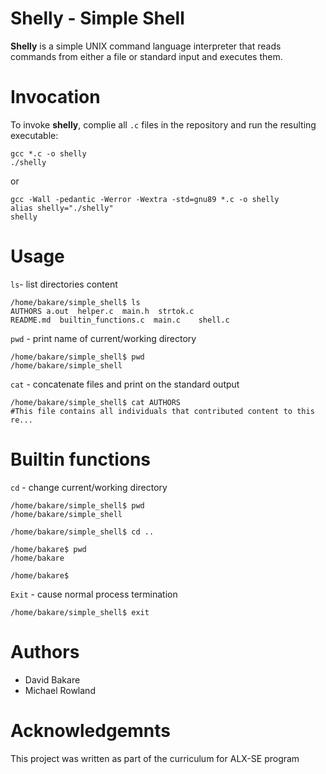 # Shelly - Simple Shell

**Shelly** is a simple UNIX command language interpreter that reads commands from either a file or standard input and executes them.

# Invocation

To invoke **shelly**, complie all `.c` files in the repository and run the resulting executable:

```
gcc *.c -o shelly
./shelly
```
or

```
gcc -Wall -pedantic -Werror -Wextra -std=gnu89 *.c -o shelly
alias shelly="./shelly"
shelly
```

# Usage

`ls`- list directories content

```
/home/bakare/simple_shell$ ls
AUTHORS a.out  helper.c  main.h  strtok.c                        
README.md  builtin_functions.c  main.c    shell.c

```

`pwd` - print name of current/working directory
```
/home/bakare/simple_shell$ pwd
/home/bakare/simple_shell

```
`cat` - concatenate files and print on the standard output
```
/home/bakare/simple_shell$ cat AUTHORS
#This file contains all individuals that contributed content to this re...

```
# Builtin functions

`cd` - change current/working directory
```
/home/bakare/simple_shell$ pwd
/home/bakare/simple_shell

/home/bakare/simple_shell$ cd ..

/home/bakare$ pwd
/home/bakare

/home/bakare$
```
`Exit` - cause normal process termination
```
/home/bakare/simple_shell$ exit
```
# Authors #
* David Bakare
* Michael Rowland

# Acknowledgemnts #
This project was written as part of the curriculum for ALX-SE program